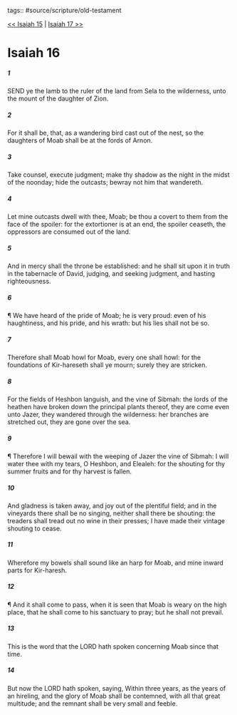 tags:: #source/scripture/old-testament

[<< Isaiah 15](/old-testament/23_Isaiah/Isaiah_15.md) | [Isaiah 17 >>](/old-testament/23_Isaiah/Isaiah_17.md)

# Isaiah 16

##### 1

SEND ye the lamb to the ruler of the land from Sela to the wilderness, unto the mount of the daughter of Zion.

##### 2

For it shall be, that, as a wandering bird cast out of the nest, so the daughters of Moab shall be at the fords of Arnon.

##### 3

Take counsel, execute judgment; make thy shadow as the night in the midst of the noonday; hide the outcasts; bewray not him that wandereth.

##### 4

Let mine outcasts dwell with thee, Moab; be thou a covert to them from the face of the spoiler: for the extortioner is at an end, the spoiler ceaseth, the oppressors are consumed out of the land.

##### 5

And in mercy shall the throne be established: and he shall sit upon it in truth in the tabernacle of David, judging, and seeking judgment, and hasting righteousness.

##### 6

¶ We have heard of the pride of Moab; he is very proud: even of his haughtiness, and his pride, and his wrath: but his lies shall not be so.

##### 7

Therefore shall Moab howl for Moab, every one shall howl: for the foundations of Kir-hareseth shall ye mourn; surely they are stricken.

##### 8

For the fields of Heshbon languish, and the vine of Sibmah: the lords of the heathen have broken down the principal plants thereof, they are come even unto Jazer, they wandered through the wilderness: her branches are stretched out, they are gone over the sea.

##### 9

¶ Therefore I will bewail with the weeping of Jazer the vine of Sibmah: I will water thee with my tears, O Heshbon, and Elealeh: for the shouting for thy summer fruits and for thy harvest is fallen.

##### 10

And gladness is taken away, and joy out of the plentiful field; and in the vineyards there shall be no singing, neither shall there be shouting: the treaders shall tread out no wine in their presses; I have made their vintage shouting to cease.

##### 11

Wherefore my bowels shall sound like an harp for Moab, and mine inward parts for Kir-haresh.

##### 12

¶ And it shall come to pass, when it is seen that Moab is weary on the high place, that he shall come to his sanctuary to pray; but he shall not prevail.

##### 13

This is the word that the LORD hath spoken concerning Moab since that time.

##### 14

But now the LORD hath spoken, saying, Within three years, as the years of an hireling, and the glory of Moab shall be contemned, with all that great multitude; and the remnant shall be very small and feeble.
